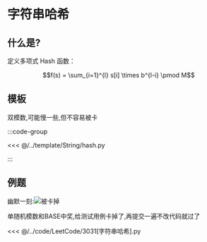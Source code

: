 # 字符串哈希

## 什么是?

定义多项式 Hash 函数：

$$f(s) = \sum_{i=1}^{l} s[i] \times b^{l-i} \pmod M$$


## 模板

双模数,可能慢一些,但不容易被卡

:::code-group

<<< @/../template/String/hash.py

:::

## 例题

幽默一刻:![被卡掉](https://cdn.jsdelivr.net/gh/open17/Pic/img/202404121358256.png)

单随机模数和BASE中奖,给测试用例卡掉了,再提交一遍不改代码就过了

<<< @/../code/LeetCode/3031[字符串哈希].py